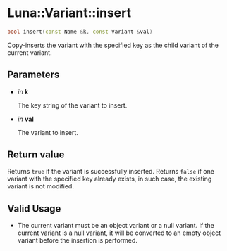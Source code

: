 # Luna::Variant::insert

```c++
bool insert(const Name &k, const Variant &val)
```

Copy-inserts the variant with the specified key as the child variant of the current variant. 



## Parameters
* *in* **k**

    The key string of the variant to insert. 

* *in* **val**

    The variant to insert. 

## Return value
Returns `true` if the variant is successfully inserted. Returns `false` if one variant with the specified key already exists, in such case, the existing variant is not modified. 

## Valid Usage
* The current variant must be an object variant or a null variant. If the current variant is a null variant, it will be converted to an empty object variant before the insertion is performed. 

